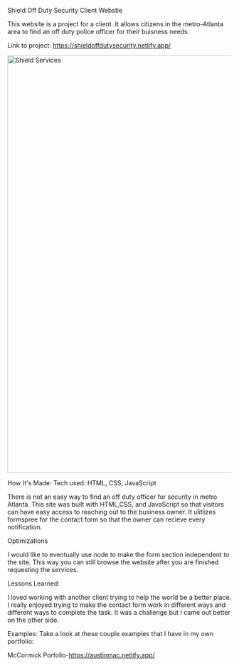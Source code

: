 Shield Off Duty Security Client Webstie

This website is a project for a client. It allows citizens in the metro-Atlanta area to find an off duty police officer for their buisness needs. 

Link to project: https://shieldoffdutysecurity.netlify.app/

<img width="939" alt="Shield Services" src="https://user-images.githubusercontent.com/121597363/232996790-339c7def-e834-4b6d-8131-3706cdc7bf2d.png">


How It's Made:
Tech used: HTML, CSS, JavaScript

There is not an easy way to find an off duty officer for security in metro Atlanta. This site was built with HTML,CSS, and JavaScript so that visitors can have easy access to reaching out to the business owner. It ulitlizes formspree for the contact form so that the owner can recieve every notification.

Optimizations

I would like to eventually use node to make the form section independent to the site. This way you can still browse the website after you are finished requesting the services.

Lessons Learned:

I loved working with another client trying to help the world be a better place. I really enjoyed trying to make the contact form work in different ways and different ways to complete the task. It was a challenge but I came out better on the other side.

Examples:
Take a look at these couple examples that I have in my own portfolio:

McCormick Porfolio-https://austinmac.netlify.app/
